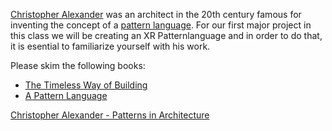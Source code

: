 [Christopher Alexander](https://en.wikipedia.org/wiki/Christopher_Alexander) was an architect in the 20th century famous for inventing the concept of a [pattern language](https://en.wikipedia.org/wiki/Pattern_language). For our first major project in this class we will be creating an XR Patternlanguage and in order to do that, it is esential to familiarize yourself with his work.

Please skim the following books:

- [The Timeless Way of Building](The_Timeless_Way_of_Building_Complete.pdf)
- [A Pattern Language](Alexander_A_Pattern_Language.pdf)

[Christopher Alexander - Patterns in Architecture](https://www.youtube.com/watch?v=98LdFA-_zfA)
